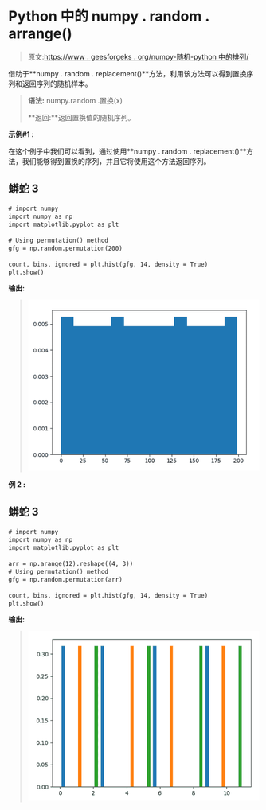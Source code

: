 # Python 中的 numpy . random . arrange()

> 原文:[https://www . geesforgeks . org/numpy-随机-python 中的排列/](https://www.geeksforgeeks.org/numpy-random-permutation-in-python/)

借助于**numpy . random . replacement()**方法，利用该方法可以得到置换序列和返回序列的随机样本。

> **语法:** numpy.random .置换(x)
> 
> **返回:**返回置换值的随机序列。

**示例#1 :**

在这个例子中我们可以看到，通过使用**numpy . random . replacement()**方法，我们能够得到置换的序列，并且它将使用这个方法返回序列。

## 蟒蛇 3

```
# import numpy
import numpy as np
import matplotlib.pyplot as plt

# Using permutation() method
gfg = np.random.permutation(200)

count, bins, ignored = plt.hist(gfg, 14, density = True)
plt.show()
```

**输出:**

> ![](img/2bef1e529f3f2cdad390810853c51f7b.png)

**例 2 :**

## 蟒蛇 3

```
# import numpy
import numpy as np
import matplotlib.pyplot as plt

arr = np.arange(12).reshape((4, 3))
# Using permutation() method
gfg = np.random.permutation(arr)

count, bins, ignored = plt.hist(gfg, 14, density = True)
plt.show()
```

**输出:**

> ![](img/7c825b04f317f713695cdeaeaf1e6e71.png)